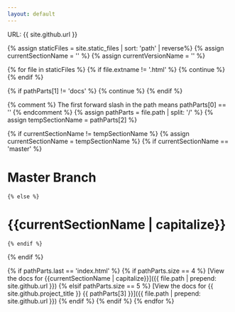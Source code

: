 ```yaml
---
layout: default
---
```


URL: {{ site.github.url }}

{% assign staticFiles = site.static_files | sort: 'path' | reverse%}
{% assign currentSectionName = '' %}
{% assign currentVersionName = '' %}

{% for file in staticFiles %}
  {% if file.extname != '.html' %}
    {% continue %}
  {% endif %}

  {% if pathParts[1] != 'docs' %}
    {% continue %}
  {% endif %}

  {% comment %}
    The first forward slash in the path means pathParts[0] == ''
  {% endcomment %}
  {% assign pathParts = file.path | split: '/' %}
  {% assign tempSectionName = pathParts[2] %}

  {% if currentSectionName != tempSectionName %}
    {% assign currentSectionName = tempSectionName %}
    {% if currentSectionName == 'master' %}
# Master Branch
    {% else %}
# {{currentSectionName | capitalize}}
    {% endif %}
  {% endif %}

  {% if pathParts.last == 'index.html' %}
    {% if pathParts.size == 4 %}
[View the docs for {{currentSectionName | capitalize}}]({{ file.path | prepend: site.github.url }})
    {% elsif pathParts.size == 5 %}
[View the docs for {{ site.github.project_title }} {{ pathParts[3] }}]({{ file.path | prepend: site.github.url }})
    {% endif %}
  {% endif %}
{% endfor %}
